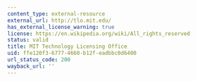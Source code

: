 ```yaml
---
content_type: external-resource
external_url: http://tlo.mit.edu/
has_external_license_warning: true
license: https://en.wikipedia.org/wiki/All_rights_reserved
status: valid
title: MIT Technology Licensing Office
uid: ffe120f3-6777-4660-b12f-eadbbc0d6400
url_status_code: 200
wayback_url: ''
---
```

